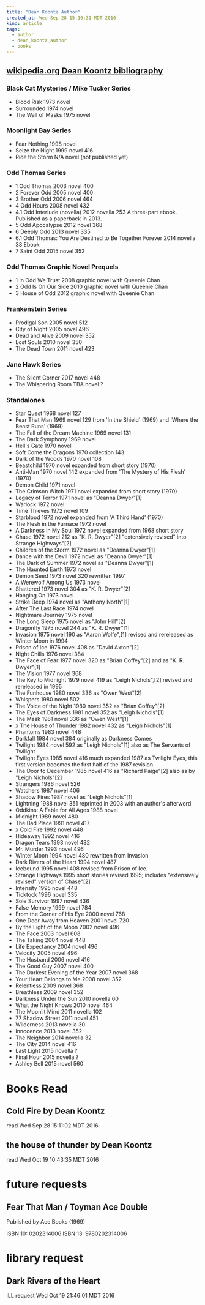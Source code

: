 ```yaml
---
title: "Dean Koontz Author"
created_at: Wed Sep 28 15:10:31 MDT 2016
kind: article
tags:
  - author
  - dean_koontz_author
  - books
---
```



## <a href="https://en.wikipedia.org/wiki/Dean_Koontz_bibliography" target="_blank">wikipedia.org Dean Koontz bibliography</a>

### Black Cat Mysteries / Mike Tucker Series

<ul>
  <li>Blood Risk 	1973 	novel 		</li>
  <li>Surrounded 	1974 	novel 		</li>
  <li>The Wall of Masks 	1975 	novel 		</li>
</ul>

### Moonlight Bay Series

<ul>
  <li>Fear Nothing 	1998 	novel 		</li>
  <li>Seize the Night 	1999 	novel 	416 	</li>
  <li>Ride the Storm 	N/A 	novel 		(not published yet)</li>
</ul>

### Odd Thomas Series

<ul>
  <li>1 	Odd Thomas 	2003 	novel 	400 	</li>
  <li>2 	Forever Odd 	2005 	novel 	400 	</li>
  <li>3 	Brother Odd 	2006 	novel 	464 	</li>
  <li>4 	Odd Hours 	2008 	novel 	432 	</li>
  <li>4.1 	Odd Interlude (novella) 	2012 	novella 	253 	A three-part ebook. Published as a paperback in 2013.</li>
  <li>5 	Odd Apocalypse 	2012 	novel 	368 	</li>
  <li>6 	Deeply Odd 	2013 	novel 	335 	</li>
  <li>6.1 	Odd Thomas: You Are Destined to Be Together Forever 	2014 	novella 	38 	Ebook</li>
  <li>7 	Saint Odd 	2015 	novel 	352 	</li>
</ul>

### Odd Thomas Graphic Novel Prequels

<ul>
  <li>1 	In Odd We Trust 	2008 	graphic novel 		with Queenie Chan</li>
  <li>2 	Odd Is On Our Side 	2010 	graphic novel 		with Queenie Chan</li>
  <li>3 	House of Odd 	2012 	graphic novel 		with Queenie Chan</li>
</ul>

### Frankenstein Series

<ul>
  <li>Prodigal Son 	2005 	novel 	512 	</li>
  <li>City of Night 	2005 	novel 	496 	</li>
  <li>Dead and Alive 	2009 	novel 	352 	</li>
  <li>Lost Souls 	2010 	novel 	350 	</li>
  <li>The Dead Town 	2011 	novel 	423 	</li>
</ul>

### Jane Hawk Series

<ul>
  <li>The Silent Corner 	2017 	novel 	448 	</li>
  <li>The Whispering Room 	TBA 	novel 	 ? 	</li>
</ul>

### Standalones

<ul>
  <li>Star Quest 	1968 	novel 	127 	</li>
  <li>Fear That Man 	1969 	novel 	129 	from 'In the Shield' (1969) and 'Where the Beast Runs' (1969)</li>
  <li>The Fall of the Dream Machine 	1969 	novel 	131 	</li>
  <li>The Dark Symphony 	1969 	novel 		</li>
  <li>Hell's Gate 	1970 	novel 		</li>
  <li>Soft Come the Dragons 	1970 	collection 	143 	</li>
  <li>Dark of the Woods 	1970 	novel 	108 	</li>
  <li>Beastchild 	1970 	novel 		expanded from short story (1970)</li>
  <li>Anti-Man 	1970 	novel 	142 	expanded from 'The Mystery of His Flesh' (1970)</li>
  <li>Demon Child 	1971 	novel 		</li>
  <li>The Crimson Witch 	1971 	novel 		expanded from short story (1970)</li>
  <li>Legacy of Terror 	1971 	novel 		as "Deanna Dwyer"[1]</li>
  <li>Warlock 	1972 	novel 		</li>
  <li>Time Thieves 	1972 	novel 	109 	</li>
  <li>Starblood 	1972 	novel 		expanded from 'A Third Hand' (1970)</li>
  <li>The Flesh in the Furnace 	1972 	novel 		</li>
  <li>A Darkness in My Soul 	1972 	novel 		expanded from 1968 short story</li>
  <li>Chase 	1972 	novel 	212 	as "K. R. Dwyer"[2] "extensively revised" into Strange Highways"[2]</li>
  <li>Children of the Storm 	1972 	novel 		as "Deanna Dwyer"[1]</li>
  <li>Dance with the Devil 	1972 	novel 		as "Deanna Dwyer"[1]</li>
  <li>The Dark of Summer 	1972 	novel 		as "Deanna Dwyer"[1]</li>
  <li>The Haunted Earth 	1973 	novel 		</li>
  <li>Demon Seed 	1973 	novel 	320 	rewritten 1997</li>
  <li>A Werewolf Among Us 	1973 	novel 		</li>
  <li>Shattered 	1973 	novel 	304 	as "K. R. Dwyer"[2]</li>
  <li>Hanging On 	1973 	novel 		</li>
  <li>Strike Deep 	1974 	novel 		as "Anthony North"[1]</li>
  <li>After The Last Race 	1974 	novel 		</li>
  <li>Nightmare Journey 	1975 	novel 		</li>
  <li>The Long Sleep 	1975 	novel 		as "John Hill"[2]</li>
  <li>Dragonfly 	1975 	novel 	244 	as "K. R. Dwyer"[1]</li>
  <li>Invasion 	1975 	novel 	190 	as "Aaron Wolfe",[1] revised and rereleased as Winter Moon in 1994</li>
  <li>Prison of Ice 	1976 	novel 	408 	as "David Axton"[2]</li>
  <li>Night Chills 	1976 	novel 	384 	</li>
  <li>The Face of Fear 	1977 	novel 	320 	as "Brian Coffey"[2] and as "K. R. Dwyer"[1]</li>
  <li>The Vision 	1977 	novel 	368 	</li>
  <li>The Key to Midnight 	1979 	novel 	419 	as "Leigh Nichols",[2] revised and rereleased in 1995</li>
  <li>The Funhouse 	1980 	novel 	336 	as "Owen West"[2]</li>
  <li>Whispers 	1980 	novel 	502 	</li>
  <li>The Voice of the Night 	1980 	novel 	352 	as "Brian Coffey"[2]</li>
  <li>The Eyes of Darkness 	1981 	novel 	352 	as "Leigh Nichols"[1]</li>
  <li>The Mask 	1981 	novel 	336 	as "Owen West"[1]</li>
  <li>x The House of Thunder 	1982 	novel 	432 	as "Leigh Nichols"[1]</li>
  <li>Phantoms 	1983 	novel 	448 	</li>
  <li>Darkfall 	1984 	novel 	384 	originally as Darkness Comes</li>
  <li>Twilight 	1984 	novel 	592 	as "Leigh Nichols"[1] also as The Servants of Twilight</li>
  <li>Twilight Eyes 	1985 	novel 	416 	much expanded 1987 as Twilight Eyes, this first version becomes the first half of the 1987 revision</li>
  <li>The Door to December 	1985 	novel 	416 	as "Richard Paige"[2] also as by "Leigh Nichols"[2]</li>
  <li>Strangers 	1986 	novel 	526 	</li>
  <li>Watchers 	1987 	novel 	406 	</li>
  <li>Shadow Fires 	1987 	novel 		as "Leigh Nichols"[1]</li>
  <li>Lightning 	1988 	novel 	351 	reprinted in 2003 with an author's afterword</li>
  <li>Oddkins: A Fable for All Ages 	1988 	novel 		</li>
  <li>Midnight 	1989 	novel 	480 	</li>
  <li>The Bad Place 	1991 	novel 	417 	</li>
  <li>x Cold Fire 	1992 	novel 	448 	</li>
  <li>Hideaway 	1992 	novel 	416 	</li>
  <li>Dragon Tears 	1993 	novel 	432 	</li>
  <li>Mr. Murder 	1993 	novel 	496 	</li>
  <li>Winter Moon 	1994 	novel 	480 	rewritten from Invasion</li>
  <li>Dark Rivers of the Heart 	1994 	novel 	487 	</li>
  <li>Icebound 	1995 	novel 	408 	revised from Prison of Ice.</li>
  <li>Strange Highways 	1995 	short stories 		revised 1995; includes "extensively revised" version of Chase"[2]</li>
  <li>Intensity 	1995 	novel 	448 	</li>
  <li>Ticktock 	1996 	novel 	335 	</li>
  <li>Sole Survivor 	1997 	novel 	436 	</li>
  <li>False Memory 	1999 	novel 	784 	</li>
  <li>From the Corner of His Eye 	2000 	novel 	768 	</li>
  <li>One Door Away from Heaven 	2001 	novel 	720 	</li>
  <li>By the Light of the Moon 	2002 	novel 	496 	</li>
  <li>The Face 	2003 	novel 	608 	</li>
  <li>The Taking 	2004 	novel 	448 	</li>
  <li>Life Expectancy 	2004 	novel 	496 	</li>
  <li>Velocity 	2005 	novel 	496 	</li>
  <li>The Husband 	2006 	novel 	416 	</li>
  <li>The Good Guy 	2007 	novel 	400 	</li>
  <li>The Darkest Evening of the Year 	2007 	novel 	368 	</li>
  <li>Your Heart Belongs to Me 	2008 	novel 	352 	</li>
  <li>Relentless 	2009 	novel 	368 	</li>
  <li>Breathless 	2009 	novel 	352 	</li>
  <li>Darkness Under the Sun 	2010 	novella 	60 	</li>
  <li>What the Night Knows 	2010 	novel 	464 	</li>
  <li>The Moonlit Mind 	2011 	novella 	102 	</li>
  <li>77 Shadow Street 	2011 	novel 	451 	</li>
  <li>Wilderness 	2013 	novella 	30 	</li>
  <li>Innocence 	2013 	novel 	352 	</li>
  <li>The Neighbor 	2014 	novella 	32 	</li>
  <li>The City 	2014 	novel 	416 	</li>
  <li>Last Light 	2015 	novella 	 ? 	</li>
  <li>Final Hour 	2015 	novella 	 ? 	</li>
  <li>Ashley Bell 	2015 	novel 	560 	</li>
</ul>

# Books Read

## Cold Fire by Dean Koontz

read Wed Sep 28 15:11:02 MDT 2016

## the house of thunder by Dean Koontz

read Wed Oct 19 10:43:35 MDT 2016

# future requests

## Fear That Man / Toyman Ace Double

Published by Ace Books (1969)

ISBN 10: 0202314006 ISBN 13: 9780202314006

# library request

## Dark Rivers of the Heart

ILL request Wed Oct 19 21:46:01 MDT 2016

<!--
html boilerplate
<a href="" target="_blank"></a>
<a name=""></a>
<img src="" width="400px">
<ul>
  <li></li>
</ul>
<pre>
</pre>
<pre><code>
</code></pre>
<math xmlns='http://www.w3.org/1998/Math/MathML' display='block'>
</math>
-->
